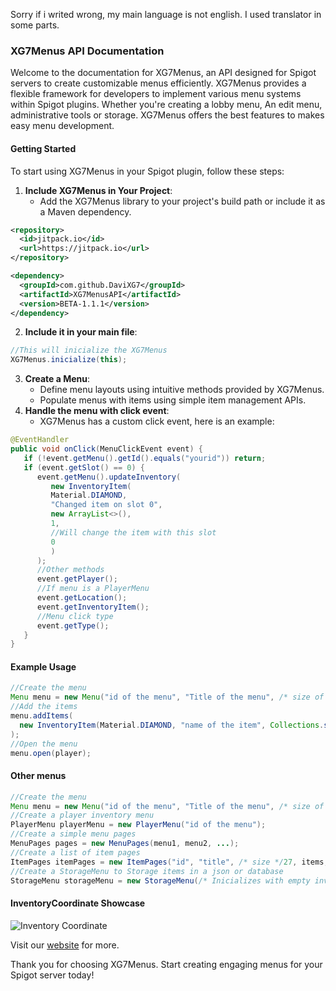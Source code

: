 Sorry if i writed wrong, my main language is not english. I used translator in some parts.

### XG7Menus API Documentation

Welcome to the documentation for XG7Menus, an API designed for Spigot servers to create customizable menus efficiently.
XG7Menus provides a flexible framework for developers to implement various menu systems within Spigot plugins. 
Whether you're creating a lobby menu, An edit menu, administrative tools or storage. 
XG7Menus offers the best features to makes easy menu development.

#### Getting Started

To start using XG7Menus in your Spigot plugin, follow these steps:

1. **Include XG7Menus in Your Project**:
   - Add the XG7Menus library to your project's build path or include it as a Maven dependency.
```xml
<repository>
  <id>jitpack.io</id>
  <url>https://jitpack.io</url>
</repository>

<dependency>
  <groupId>com.github.DaviXG7</groupId>
  <artifactId>XG7MenusAPI</artifactId>
  <version>BETA-1.1.1</version>
</dependency>
```
2. **Include it in your main file**:
```java
//This will inicialize the XG7Menus
XG7Menus.inicialize(this);
```
3. **Create a Menu**:
   - Define menu layouts using intuitive methods provided by XG7Menus.
   - Populate menus with items using simple item management APIs.
4. **Handle the menu with click event**:
   - XG7Menus has a custom click event, here is an example:
```java
@EventHandler
public void onClick(MenuClickEvent event) {
   if (!event.getMenu().getId().equals("yourid")) return;
   if (event.getSlot() == 0) {
      event.getMenu().updateInventory(
         new InventoryItem(
         Material.DIAMOND,
         "Changed item on slot 0",
         new ArrayList<>(),
         1, 
         //Will change the item with this slot
         0
         )
      );
      //Other methods
      event.getPlayer();
      //If menu is a PlayerMenu
      event.getLocation();
      event.getInventoryItem();
      //Menu click type
      event.getType();
   }
}
```
#### Example Usage
```java
//Create the menu
Menu menu = new Menu("id of the menu", "Title of the menu", /* size of the menu */ 27);
//Add the items
menu.addItems(
  new InventoryItem(Material.DIAMOND, "name of the item", Collections.singletonList("Lore of the item"), /* amount */ 1, /* slot */ 0)
);
//Open the menu
menu.open(player);
```
#### Other menus
```java
//Create the menu
Menu menu = new Menu("id of the menu", "Title of the menu", /* size of the menu */ 27);
//Create a player inventory menu
PlayerMenu playerMenu = new PlayerMenu("id of the menu");
//Create a simple menu pages
MenuPages pages = new MenuPages(menu1, menu2, ...);
//Create a list of item pages
ItemPages itemPages = new ItemPages("id", "title", /* size */27, items, new Menu.InventoryCoordinate(1,1), new Menu.InventoryCoordinate(9,5));
//Create a StorageMenu to Storage items in a json or database
StorageMenu storageMenu = new StorageMenu(/* Inicializes with empty inventory or a map with items or an inventory */);
```

#### InventoryCoordinate Showcase

![Inventory Coordinate](https://cdn.discordapp.com/attachments/1215382266218549258/1262796922121359541/InventoryCoordinate.png?ex=6697e6c7&amp;is=66969547&amp;hm=4f2d0fdfbc7d0f944603920a751d5f487f2baa80ee6a7d643646ba050fa6119f&amp;)

Visit our [website](https://xg7plugins.com) for more.

Thank you for choosing XG7Menus. Start creating engaging menus for your Spigot server today!
